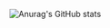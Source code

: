 
![Anurag's GitHub stats](https://github-readme-stats.vercel.app/api?username=kssyb6&show_icons=true&theme=cobalt)
